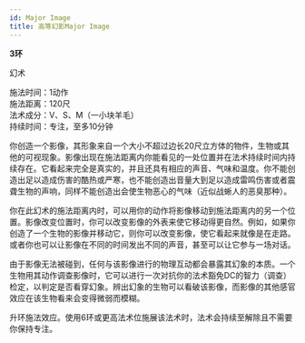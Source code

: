 ```yaml
---
id: Major Image
title: 高等幻影Major Image
---
```


**3环**

幻术

施法时间：1动作  
施法距离：120尺  
法术成分：V、S、M（一小块羊毛）  
持续时间：专注，至多10分钟  


你创造一个影像，其形象来自一个大小不超过边长20尺立方体的物件，生物或其他的可视现象。影像出现在施法距离内你能看见的一处位置并在法术持续时间内持续存在。它看起来完全是真实的，并且还具有相应的声音、气味和温度。你不能创造出足以造成伤害的酷热或严寒，也不能创造出音量大到足以造成雷鸣伤害或者震聋生物的声响，同样不能创造出会使生物恶心的气味（近似战蜥人的恶臭那种）。


你在此幻术的施法距离内时，可以用你的动作将影像移动到施法距离内的另一个位置。影像改变位置时，你可以改变影像的外表来使它移动得更自然。例如，如果你创造了一个生物的影像并移动它，则你可以改变影像，使它看起来就像是在走路。或者你也可以让影像在不同的时间发出不同的声音，甚至可以让它参与一场对话。


由于影像无法被碰到，任何与该影像进行的物理互动都会暴露其幻象的本质。一个生物用其动作调查影像时，它可以进行一次对抗你的法术豁免DC的智力（调查）检定，以判定是否看穿幻象。辨出幻象的生物可以看破该影像，而影像的其他感官效应在该生物看来会变得微弱而模糊。


升环施法效应。使用6环或更高法术位施展该法术时，法术会持续至解除且不需要你保持专注。
